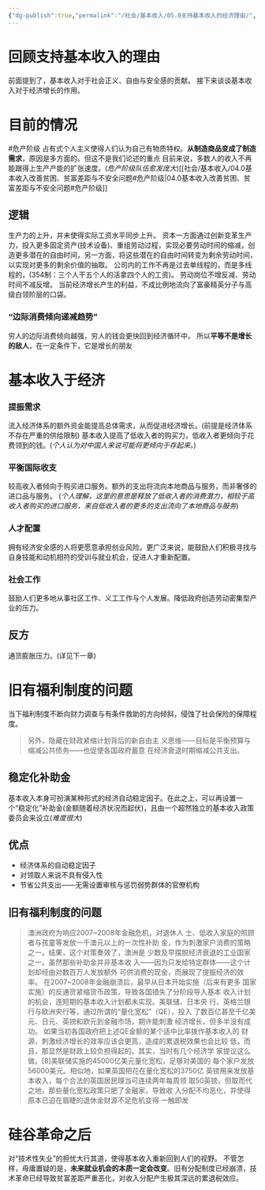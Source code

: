 ```yaml
---
{"dg-publish":true,"permalink":"/社会/基本收入/05.0支持基本收入的经济理由/","dgPassFrontmatter":true}
---
```



# 回顾支持基本收入的理由
前面提到了，基本收入对于社会正义、自由与安全感的贡献。
接下来谈谈基本收入对于经济增长的作用。
# 目前的情况
#危产阶级
占有式个人主义使得人们认为自己有物质特权。**从制造商品变成了制造需求**，原因是多方面的。但这不是我们论述的重点
目前来说，多数人的收入不再能跟得上生产产能的扩张速度。(*危产阶级队伍愈发庞大*)[[社会/基本收入/04.0基本收入改善贫困、贫富差距与不安全问题#危产阶级\|04.0基本收入改善贫困、贫富差距与不安全问题#危产阶级]]
## 逻辑
生产力的上升，并未使得实际工资水平同步上升。
资本一方面通过创新变革生产力，投入更多固定资产(技术设备)、重组劳动过程，实现必要劳动时间的缩减，创造更多潜在的自由时间，另一方面，将这些潜在的自由时间转变为剩余劳动时间，以实现对更多的剩余价值的抽取。
公司内的工作不再是过去单线程的，而是多线程的，(354制：三个人干五个人的活拿四个人的工资)。
劳动岗位不增反减、劳动时间不减反增。
当前经济增长产生的利益，不成比例地流向了富豪精英分子与高级白领阶层的口袋。

### “边际消费倾向递减趋势”
穷人的边际消费倾向越强，穷人的钱会更快回到经济循环中。
所以**平等不是增长的敌人**，在一定条件下，它是增长的朋友

# 基本收入于经济
### 提振需求
流入经济体系的额外资金能提高总体需求，从而促进经济增长。(前提是经济体系不存在严重的供给限制)
基本收入提高了低收入者的购买力，低收入者更倾向于花费领到的钱。(*个人认为对中国人来说可能将更倾向于存起来。*)
### 平衡国际收支
较高收入者倾向于购买进口服务。额外的支出将流向本地商品与服务，而非奢侈的进口品与服务。
(*个人理解，这里的意思是释放了低收入者的消费潜力，相较于高收入者购买的进口服务，来自低收入者的更多的支出流向了本地商品与服务*)
### 人才配置
拥有经济安全感的人将更愿意承担创业风险。更广泛来说，能鼓励人们积极寻找与自身技能和动机相符的受训与就业机会，促进人才重新配置。
### 社会工作
鼓励人们更多地从事社区工作、义工工作与个人发展。降低政府创造劳动密集型产业的压力。
## 反方
通货膨胀压力。(详见下一章)
# 旧有福利制度的问题
当下福利制度不断向财力调查与有条件救助的方向倾斜，侵蚀了社会保险的保障程度。
>另外，隐藏在财政紧缩计划背后的新⾃由主 义思维——⽬标是平衡预算与缩减公共债务——也促使各国政府蓄意 在经济衰退时期缩减公共⽀出。
## 稳定化补助金
基本收入本身可扮演某种形式的经济自动稳定因子。在此之上，可以再设置一个“稳定化”补助金(金额随着经济状况而起伏)，且由一个超然独立的基本收入政策委员会来设立(*难度很大*)
## 优点
- 经济体系的自动稳定因子
- 对领取人来说不具有侵入性
- 节省公共支出——无需设置审核与惩罚弱势群体的官僚机构
## 旧有福利制度的问题
>澳洲政府为响应2007~2008年⾦融危机，对退休⼈ ⼠、低收⼊家庭的照顾者与孩童等发放⼀千澳元以上的⼀次性补助 ⾦，作为刺激家户消费的策略之⼀。结果，这个对策奏效了，澳洲是 少数及早摆脱经济衰退的⼯业国家之⼀。虽然那些补助⾦并⾮基本收 ⼊——因为只发给特定群体——这个计划却经由对数百万⼈发放额外 可供消费的现⾦，⽽展现了提振经济的效率。
>在2007~2008年⾦融崩溃后，最早从⽇本开始实施（后来有更多 国家实施）的反通货紧缩货币政策，导致各国错失了分阶段导⼊基本 收⼊计划的机会，连短期的基本收⼊计划都未实现。美联储、⽇本央 ⾏、英格兰银⾏与欧洲央⾏等，通过所谓的“量化宽松”（QE），投⼊ 了数百亿甚⾄千亿美元、⽇元、英镑和欧元到⾦融市场，期许能刺激 经济增⻓，但多半没有成功。
> 如果当初各国政府把上述QE⾦额的某个适中⽐率拨作基本收⼊的 财源，刺激经济增⻓的效率应该会更⾼，造成的累退税效果也会⽐较 低，⽽且，那显然是财政上较负担得起的。其实，当时有⼏个经济学 家提议这么做。[8]美联储实施的45000亿美元量化宽松，⾜够对美国的 每个家户发放56000美元。相似地，如果英国把花在量化宽松的3750亿 英镑⽤来发放基本收⼊，每个合法的英国居⺠理当可连续两年每周领 取50英镑。但取⽽代之地，那些量化宽松政策只肥了⾦融家，导致收 ⼊分配不均恶化，并使得原本已迫在眉睫的退休⾦财源不⾜危机变得 ⼀触即发

# 硅谷革命之后
对“技术性失业”的担忧大行其道，使得基本收入重新回到人们的视野。
不管怎样，毋庸置疑的是，**未来就业机会的本质一定会改变**。旧有分配制度已经崩溃，技术革命已经导致贫富差距严重恶化，对收入分配产生极其深远的累退税效应。
